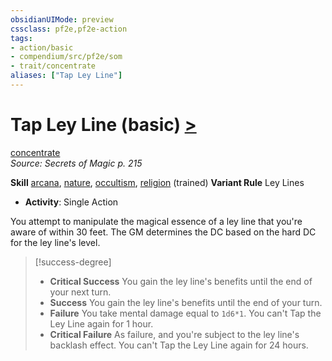 ```yaml
---
obsidianUIMode: preview
cssclass: pf2e,pf2e-action
tags:
- action/basic
- compendium/src/pf2e/som
- trait/concentrate
aliases: ["Tap Ley Line"]
---
```

# Tap Ley Line (basic) [>](../core-rulebook/chapter-9-playing-the-game.md#Actions "Single Action")
[concentrate](../traits/concentrate.md)  
*Source: Secrets of Magic p. 215*  

**Skill** [arcana](../../Compendium/skills.md#Arcana), [nature](../../Compendium/skills.md#Nature), [occultism](../../Compendium/skills.md#Occultism), [religion](../../Compendium/skills.md#Religion) (trained)
**Variant Rule** Ley Lines
- **Activity**: Single Action

You attempt to manipulate the magical essence of a ley line that you're aware of within 30 feet. The GM determines the DC based on the hard DC for the ley line's level.

> [!success-degree] 
> - **Critical Success** You gain the ley line's benefits until the end of your next turn.
> - **Success** You gain the ley line's benefits until the end of your turn.
> - **Failure** You take mental damage equal to `1d6*1`. You can't Tap the Ley Line again for 1 hour.
> - **Critical Failure** As failure, and you're subject to the ley line's backlash effect. You can't Tap the Ley Line again for 24 hours.